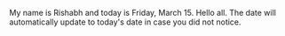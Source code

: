 My name is Rishabh and today is Friday, March 15. Hello all. The date will automatically update to today's date in case you did not notice.
